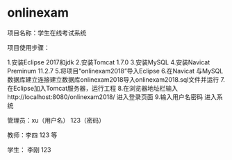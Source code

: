 # onlinexam
项目名称：学生在线考试系统

项目使用步骤：

1.安装Eclipse 2017和jdk
2.安装Tomcat 1.7.0
3.安装MySQL
4.安装Navicat Preminum 11.2.7
5.将项目“onlinexam2018”导入Eclipse
6.在Navicat 与MySQL数据库建立连接建立数据库onlinexam2018导入onlinexam2018.sql文件并运行
7.在Eclipse加入Tomcat服务器，运行工程
8.在浏览器地址栏输入http://localhost:8080/onlinexam2018/  进入登录页面
9.输入用户名密码 进入系统 

管理员：xu（用户名） 123（密码）

教师：李四 123 等

学生： 李刚 123	 
